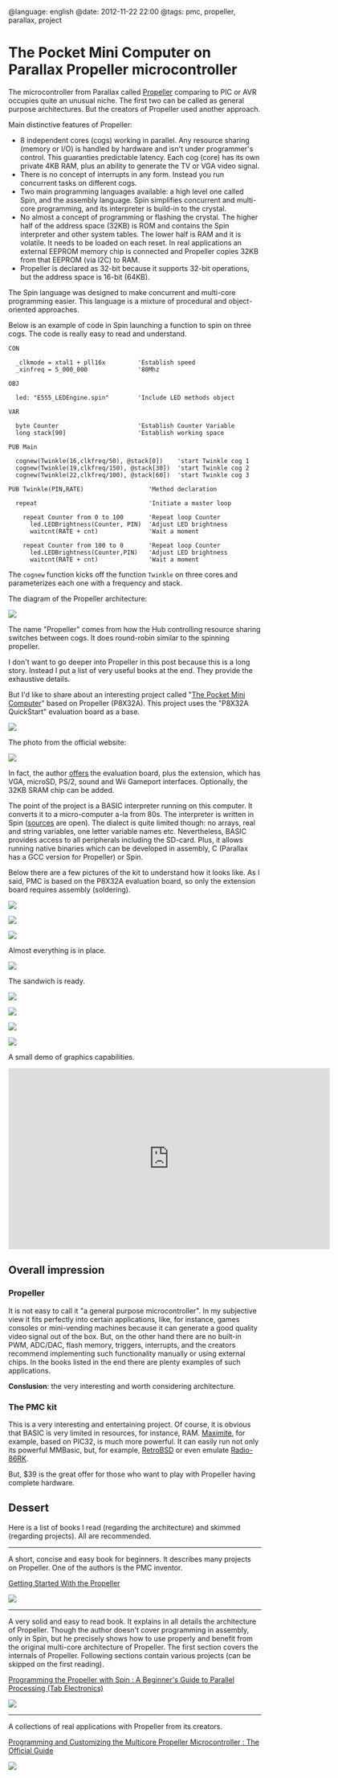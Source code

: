 @language: english
@date: 2012-11-22 22:00
@tags: pmc, propeller, parallax, project

The Pocket Mini Computer on Parallax Propeller microcontroller
==============================================================

The microcontroller from Parallax called [Propeller][] comparing to PIC or
AVR occupies quite an unusual niche. The first two can be called as general
purpose architectures. But the creators of Propeller used another approach.

[Propeller]: http://www.parallax.com/propeller/

Main distinctive features of Propeller:

* 8 independent cores (cogs) working in parallel. Any resource sharing
  (memory or I/O) is handled by hardware and isn't under programmer's
  control. This guaranties predictable latency. Each cog (core) has its own
  private 4KB RAM, plus an ability to generate the TV or VGA video signal.
* There is no concept of interrupts in any form. Instead you run concurrent
  tasks on different cogs.
* Two main programming languages available: a high level one called Spin,
  and the assembly language. Spin simplifies concurrent and multi-core 
  programming, and its interpreter is build-in to the crystal.
* No almost a concept of programming or flashing the crystal. The higher
  half of the address space (32KB) is ROM and contains the Spin interpreter
  and other system tables. The lower half is RAM and it is volatile. It needs
  to be loaded on each reset. In real applications an external EEPROM memory
  chip is connected and Propeller copies 32KB from that EEPROM (via I2C) to
  RAM.
* Propeller is declared as 32-bit because it supports 32-bit operations,
  but the address space is 16-bit (64KB).

The Spin language was designed to make concurrent and multi-core programming
easier. This language is a mixture of procedural and object-oriented
approaches.

Below is an example of code in Spin launching a function to spin on three
cogs. The code is really easy to read and understand.

    CON

      _clkmode = xtal1 + pll16x         'Establish speed
      _xinfreq = 5_000_000              '80Mhz

    OBJ

      led: "E555_LEDEngine.spin"        'Include LED methods object

    VAR

      byte Counter                      'Establish Counter Variable
      long stack[90]                    'Establish working space

    PUB Main

      cognew(Twinkle(16,clkfreq/50), @stack[0])    'start Twinkle cog 1
      cognew(Twinkle(19,clkfreq/150), @stack[30])  'start Twinkle cog 2
      cognew(Twinkle(22,clkfreq/100), @stack[60])  'start Twinkle cog 3

    PUB Twinkle(PIN,RATE)                  'Method declaration 

      repeat                               'Initiate a master loop

        repeat Counter from 0 to 100       'Repeat loop Counter
          led.LEDBrightness(Counter, PIN)  'Adjust LED brightness 
          waitcnt(RATE + cnt)              'Wait a moment

        repeat Counter from 100 to 0       'Repeat loop Counter
          led.LEDBrightness(Counter,PIN)   'Adjust LED brightness 
          waitcnt(RATE + cnt)              'Wait a moment

The `cognew` function kicks off the function `Twinkle` on three cores
and parameterizes each one with a frequency and stack.

The diagram of the Propeller architecture:

<a href="propeller-block-large.jpg">![](propeller-block.jpg)</a>

The name "Propeller" comes from how the Hub controlling resource sharing
switches between cogs. It does round-robin similar to the spinning propeller.

I don't want to go deeper into Propeller in this post because this is 
a long story. Instead I put a list of very useful books at the end. They
provide the exhaustive details.  

But I'd like to share about an interesting project called 
"[The Pocket Mini Computer][]" based on Propeller (P8X32A). This project
uses the "P8X32A QuickStart" evaluation board as a base.

[The Pocket Mini Computer]: http://propellerpowered.wikispaces.com/Pocket+Mini+Computer

![](P8X32A-quick-start.jpg)

The photo from the official website: 

![](pocket-mini-computer.jpg)

In fact, the author [offers][PMC] the evaluation board, plus the extension,
which has VGA, microSD, PS/2, sound and Wii Gameport interfaces. Optionally,
the 32KB SRAM chip can be added. 

The point of the project is a BASIC interpreter running on this computer.
It converts it to a micro-computer a-la from 80s. The interpreter is written
in Spin ([sources][Propeller BASIC] are open). The dialect is quite limited
though: no arrays, real and string variables, one letter variable names etc.
Nevertheless, BASIC provides access to all peripherals including the SD-card.
Plus, it allows running native binaries which can be developed in assembly, 
C (Parallax has a GCC version for Propeller) or Spin.

[PMC]: http://propellerpowered.com/shop/?page_id=234
[Propeller BASIC]: https://www.dropbox.com/sh/qwhixzvtlrvp1u1/y-JshwklWj/PropellerBASIC

Below there are a few pictures of the kit to understand how it looks like.
As I said, PMC is based on the P8X32A evaluation board, so only the
extension board requires assembly (soldering).

![](IMG_1192.JPG)

![](IMG_1193.JPG)

![](IMG_1194.JPG)

Almost everything is in place.

![](IMG_1195.JPG)

The sandwich is ready. 

![](IMG_1196.JPG)

![](IMG_1197.JPG)

![](IMG_1198.JPG)

![](IMG_1199.JPG)

A small demo of graphics capabilities.

<iframe width="640" height="360" src="https://www.youtube.com/embed/capsFv1njUE" frameborder="0" allowfullscreen></iframe>

Overall impression
------------------

### Propeller

It is not easy to call it "a general purpose microcontroller". In my
subjective view it fits perfectly into certain applications, like,
for instance, games consoles or mini-vending machines because it can
generate a good quality video signal out of the box. But, on the other hand
there are no built-in PWM, ADC/DAC, flash memory, triggers, interrupts, 
and the creators recommend implementing such functionality manually or using
external chips. In the books listed in the end there are plenty examples of
such applications.

**Conslusion**: the very interesting and worth considering architecture.

### The PMC kit

This is a very interesting and entertaining project. Of course, it is
obvious that BASIC is very limited in resources, for instance, RAM.
[Maximite][], for example, based on PIC32, is much more powerful. It can
easily run not only its powerful MMBasic, but, for example, [RetroBSD][]
or even emulate [Radio-86RK][].

But, $39 is the great offer for those who want to play with Propeller having
complete hardware.

[Maximite]: /blog/english/2012/01/19/maximite-kit/
[RetroBSD]: /blog/english/2012/05/11/retrobsd-on-maximite/
[Radio-86RK]: /blog/russian/2012/08/23/radio86-on-maximite/

Dessert
-------

Here is a list of books I read (regarding the architecture) and skimmed
(regarding projects). All are recommended.

- - -

A short, concise and easy book for beginners. It describes many projects
on Propeller. One of the authors is the PMC inventor.

<a href="http://www.amazon.co.uk/gp/product/B004X6U6II/ref=as_li_qf_sp_asin_tl?ie=UTF8&amp;camp=1634&amp;creative=6738&amp;creativeASIN=B004X6U6II&amp;linkCode=as2&amp;tag=prodiy-21">Getting Started With the Propeller</a><img src="http://www.assoc-amazon.co.uk/e/ir?t=prodiy-21&amp;l=as2&amp;o=2&amp;a=B004X6U6II" width="1" height="1" border="0" alt="" style="border:none !important; margin:0px !important;" />

<a href="http://www.amazon.co.uk/gp/product/B004X6U6II/ref=as_li_qf_sp_asin_il?ie=UTF8&amp;camp=1634&amp;creative=6738&amp;creativeASIN=B004X6U6II&amp;linkCode=as2&amp;tag=prodiy-21"><img border="0" src="http://ws.assoc-amazon.co.uk/widgets/q?_encoding=UTF8&amp;ASIN=B004X6U6II&amp;Format=_SL160_&amp;ID=AsinImage&amp;MarketPlace=GB&amp;ServiceVersion=20070822&amp;WS=1&amp;tag=prodiy-21" ></a><img src="http://www.assoc-amazon.co.uk/e/ir?t=prodiy-21&amp;l=as2&amp;o=2&amp;a=B004X6U6II" width="1" height="1" border="0" alt="" style="border:none !important; margin:0px !important;" />

- - - 

A very solid and easy to read book. It explains in all details the
architecture of Propeller. Though the author doesn't cover programming in
assembly, only in Spin, but he precisely shows how to use properly and
benefit from the original multi-core architecture of Propeller. The first
section covers the internals of Propeller. Following sections contain
various projects (can be skipped on the first reading).

<a href="http://www.amazon.co.uk/gp/product/B003TQM9Y2/ref=as_li_qf_sp_asin_tl?ie=UTF8&amp;camp=1634&amp;creative=6738&amp;creativeASIN=B003TQM9Y2&amp;linkCode=as2&amp;tag=prodiy-21">Programming the Propeller with Spin : A Beginner's Guide to Parallel Processing (Tab Electronics)</a><img src="http://www.assoc-amazon.co.uk/e/ir?t=prodiy-21&amp;l=as2&amp;o=2&amp;a=B003TQM9Y2" width="1" height="1" border="0" alt="" style="border:none !important; margin:0px !important;" />

<a href="http://www.amazon.co.uk/gp/product/B003TQM9Y2/ref=as_li_qf_sp_asin_il?ie=UTF8&amp;camp=1634&amp;creative=6738&amp;creativeASIN=B003TQM9Y2&amp;linkCode=as2&amp;tag=prodiy-21"><img border="0" src="http://ws.assoc-amazon.co.uk/widgets/q?_encoding=UTF8&amp;ASIN=B003TQM9Y2&amp;Format=_SL160_&amp;ID=AsinImage&amp;MarketPlace=GB&amp;ServiceVersion=20070822&amp;WS=1&amp;tag=prodiy-21" ></a><img src="http://www.assoc-amazon.co.uk/e/ir?t=prodiy-21&amp;l=as2&amp;o=2&amp;a=B003TQM9Y2" width="1" height="1" border="0" alt="" style="border:none !important; margin:0px !important;" />

- - -

A collections of real applications with Propeller from its creators.

<a href="http://www.amazon.co.uk/gp/product/B003BZVIZC/ref=as_li_qf_sp_asin_tl?ie=UTF8&amp;camp=1634&amp;creative=6738&amp;creativeASIN=B003BZVIZC&amp;linkCode=as2&amp;tag=prodiy-21">Programming and Customizing the Multicore Propeller Microcontroller : The Official Guide</a><img src="http://www.assoc-amazon.co.uk/e/ir?t=prodiy-21&amp;l=as2&amp;o=2&amp;a=B003BZVIZC" width="1" height="1" border="0" alt="" style="border:none !important; margin:0px !important;" />

<a href="http://www.amazon.co.uk/gp/product/B003BZVIZC/ref=as_li_qf_sp_asin_il?ie=UTF8&amp;camp=1634&amp;creative=6738&amp;creativeASIN=B003BZVIZC&amp;linkCode=as2&amp;tag=prodiy-21"><img border="0" src="http://ws.assoc-amazon.co.uk/widgets/q?_encoding=UTF8&amp;ASIN=B003BZVIZC&amp;Format=_SL160_&amp;ID=AsinImage&amp;MarketPlace=GB&amp;ServiceVersion=20070822&amp;WS=1&amp;tag=prodiy-21" ></a><img src="http://www.assoc-amazon.co.uk/e/ir?t=prodiy-21&amp;l=as2&amp;o=2&amp;a=B003BZVIZC" width="1" height="1" border="0" alt="" style="border:none !important; margin:0px !important;" />
